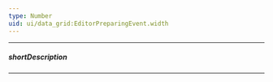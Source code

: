 ```yaml
---
type: Number
uid: ui/data_grid:EditorPreparingEvent.width
---
```

---
##### shortDescription
<!-- Description goes here -->

---
<!-- Description goes here -->